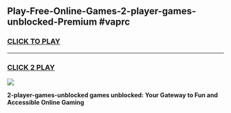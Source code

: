
## Play-Free-Online-Games-2-player-games-unblocked-Premium #vaprc
<h3>
<a href="https://premium.freeplayer.one?title=2-player-games-unblocked&ref=8M">CLICK TO PLAY</a></h3>
<hr>

<h3>
<a href="https://premium.freeplayer.one?title=2-player-games-unblocked&ref=8M">CLICK 2 PLAY</a>
  
</h3>

<a href="https://premium.freeplayer.one?title=2-player-games-unblocked&ref=8M"><img src="https://clearcache.store/games.png"></a>


**2-player-games-unblocked games unblocked: Your Gateway to Fun and Accessible Online Gaming**
